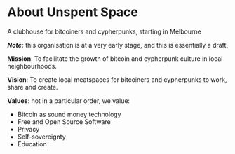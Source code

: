 # About Unspent Space
A clubhouse for bitcoiners and cypherpunks, starting in Melbourne

_**Note:**_ this organisation is at a very early stage, and this is essentially a draft.

**Mission**: To facilitate the growth of bitcoin and cypherpunk culture in local neighbourhoods.

**Vision**: To create local meatspaces for bitcoiners and cypherpunks to work, share and create.

**Values**: not in a particular order, we value:
- Bitcoin as sound money technology
- Free and Open Source Software
- Privacy
- Self-sovereignty
- Education

